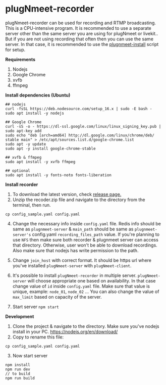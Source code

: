 # plugNmeet-recorder

plugNmeet-recorder can be used for recording and RTMP broadcasting. This is a CPU-intensive program. It is recommended
to use a separate server other than the same server you are using for plugNmeet or livekit.. But if you are not using
recording that often then you can use the same server. In that case, it is recommended to use
the [plugnmeet-install](https://github.com/mynaparrot/plugNmeet-install) script for setup.

**Requirements**

1) Nodejs
2) Google Chrome
3) xvfb
4) ffmpeg

**Install dependencies (Ubuntu)**

```
## nodejs
curl -fsSL https://deb.nodesource.com/setup_16.x | sudo -E bash -
sudo apt install -y nodejs

## Google Chrome
curl -sS -o - https://dl-ssl.google.com/linux/linux_signing_key.pub | sudo apt-key add
sudo echo "deb [arch=amd64] http://dl.google.com/linux/chrome/deb/ stable main" > /etc/apt/sources.list.d/google-chrome.list
sudo apt -y update
sudo apt -y install google-chrome-stable

## xvfb & ffmpeg
sudo apt install -y xvfb ffmpeg

## optional
sudo apt install -y fonts-noto fonts-liberation
```

**Install recorder**

1) To download the latest version, check [release page.](https://github.com/mynaparrot/plugNmeet-recorder/releases)
2) Unzip the recoder.zip file and navigate to the directory from the terminal, then run.

```
cp config_sample.yaml config.yaml
```

4) Change the necessary info inside `config.yaml` file. Redis info should be same as `plugnmeet-server` & `main_path`
   should be same as `plugnmeet-server's` config.yaml `recording_files_path` value. If you're planning to use `NFS` then
   make sure both recorder & plugnmeet server can access that directory. Otherwise, user won't be able to download
   recordings. Also make sure that nodejs has write permission to the path.

5) Change `join_host` with correct format. It should be https url where you've installed `plugNmeet-server`
   with `plugNmeet-client`.

6) It's possible to install `plugNmeet-recorder` in multiple server. `plugNmeet-server` will choose appropriate one
   based on availability. In that case change value of `id` inside `config.yaml` file. Make sure that value is unique,
   example: `node_01`, `node_02` ... You can also change the value of `max_limit` based on capacity of the server.

7) Start server `npm start`

**Development**

1) Clone the project & navigate to the directory. Make sure you've nodejs install in your
   PC. https://nodejs.org/en/download/
2) Copy to rename this file:

```
cp config_sample.yaml config.yaml
```

3) Now start server

```
npm install
npm run dev
// to build
npm run build
```

